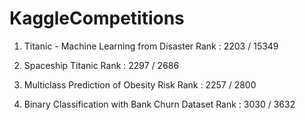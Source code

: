 # KaggleCompetitions

1. Titanic - Machine Learning from Disaster
Rank : 2203 / 15349

2. Spaceship Titanic
Rank : 2297 / 2686

3. Multiclass Prediction of Obesity Risk
Rank : 2257 / 2800

4. Binary Classification with Bank Churn Dataset
Rank : 3030 / 3632





